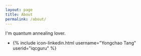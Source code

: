 ```yaml
---
layout: page
title: About
permalink: /about/
---
```


I'm quantum annealing lover.

- {% include icon-linkedin.html username="Yongchao Tang" userid="iqcguru" %}
